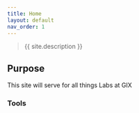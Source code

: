 ```yaml
---
title: Home
layout: default
nav_order: 1
---
```


> {{ site.description }}

## Purpose

This site will serve for all things Labs at GIX

### Tools
